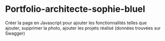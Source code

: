 # Portfolio-architecte-sophie-bluel

Créer la page en Javascript pour ajouter les fonctionnalités telles que ajouter, supprimer la photo, ajouter les projets réalisé (données trouvées sur Swagger)

